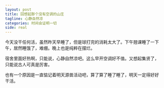 ```yaml
---
layout: post
title: 回想起那个没有空调的山庄
tagline: 心静自然凉
categories: 时间会证明一切
side: real
---
```


今天没干任何活，虽然昨天早睡了，但是球打完的消耗太大了。下午翘课睡了一下午，居然睡饿了，难绷。晚上也是纯粹在摆烂。

宿舍里面好热啊，只能说，心静自然凉吧。这么早开空调好不值。又想起集贤了，只能说古人可真是厉害。

也有一个原因是一直惦记着明天源兽活动吧，算了算了睡了睡了，明天一定得好好干活。